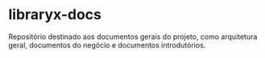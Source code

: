 # libraryx-docs
Repositório destinado aos documentos gerais do projeto, como arquitetura geral, documentos do negócio e documentos introdutórios.

